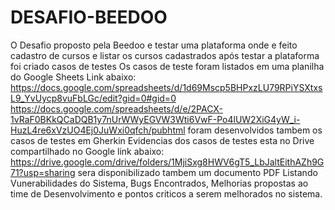 # DESAFIO-BEEDOO
O Desafio proposto pela Beedoo e testar uma plataforma onde e feito cadastro de cursos e listar os cursos cadastrados após testar a plataforma foi criado casos de testes
Os casos de teste foram listados em uma planilha do Google Sheets Link abaixo:
https://docs.google.com/spreadsheets/d/1d69Mscp5BHPxzLU79RPiYSXtxsL9_YvUycp8vuFbLGc/edit?gid=0#gid=0
https://docs.google.com/spreadsheets/d/e/2PACX-1vRaF0BKkQCaDQB1y7nUrWWyEGVW3Wti6VwF-Po4lUW2XiG4yW_i-HuzL4re6xVzUO4Ej0JuWxi0qfch/pubhtml
foram desenvolvidos tambem os casos de testes em Gherkin
Evidencias dos casos de testes esta no Drive compartilhado no Google link abaixo:
https://drive.google.com/drive/folders/1MjiSxg8HWV6gT5_LbJaltEithAZh9G71?usp=sharing
sera disponibilizado tambem um documento PDF Listando Vunerabilidades do Sistema, Bugs Encontrados, Melhorias propostas ao time de Desenvolvimento e pontos criticos a serem melhorados no sistema.
